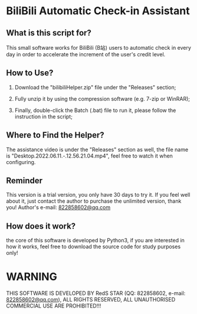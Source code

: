# BiliBili Automatic Check-in Assistant
## What is this script for? ##
This small software works for BiliBili (B站) users to automatic check in every day in order to accelerate the increment of the user's credit level.
## How to Use? ##  

1. Download the "bilibiliHelper.zip" file under the "Releases" section;  

2. Fully unzip it by using the compression software (e.g. 7-zip or WinRAR);  

3. Finally, double-click the Batch (.bat) file to run it, please follow the instruction in the script;  

## Where to Find the Helper? ##
The assistance video is under the "Releases" section as well, the file name is "Desktop.2022.06.11.-.12.56.21.04.mp4", feel free to watch it when configuring.  

## Reminder ##
This version is a trial version, you only have 30 days to try it. If you feel well about it, just contact the author to purchase the unlimited version, thank you!
Author's e-mail: 822858602@qq.com  

## How does it work? ##
the core of this software is developed by Python3, if you are interested in how it works, feel free to download the source code for study purposes only!  

# WARNING #
THIS SOFTWARE IS DEVELOPED BY RedS STAR (QQ: 822858602, e-mail: 822858602@qq.com), ALL RIGHTS RESERVED, ALL UNAUTHORISED COMMERCIAL USE ARE PROHIBITED!!!









